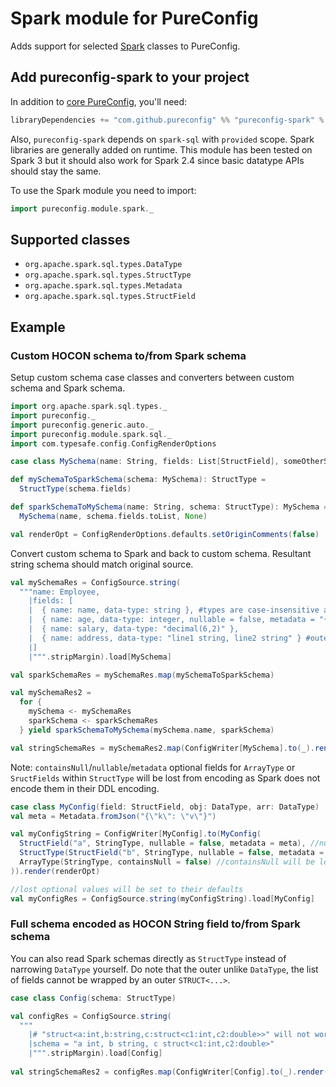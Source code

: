 # Spark module for PureConfig

Adds support for selected [Spark](http://spark.apache.org/) classes to PureConfig.

## Add pureconfig-spark to your project

In addition to [core PureConfig](https://github.com/pureconfig/pureconfig), you'll need:

```scala
libraryDependencies += "com.github.pureconfig" %% "pureconfig-spark" % "@VERSION@"
```

Also, `pureconfig-spark` depends on `spark-sql` with `provided` scope.
Spark libraries are generally added on runtime.
This module has been tested on Spark 3 but it should also work for Spark 2.4 since basic datatype APIs should stay the same.

To use the Spark module you need to import:
```scala
import pureconfig.module.spark._
```

## Supported classes

* `org.apache.spark.sql.types.DataType`
* `org.apache.spark.sql.types.StructType`
* `org.apache.spark.sql.types.Metadata`
* `org.apache.spark.sql.types.StructField`

## Example

### Custom HOCON schema to/from Spark schema
Setup custom schema case classes and converters between custom schema and Spark schema.
```scala mdoc:silent
import org.apache.spark.sql.types._
import pureconfig._
import pureconfig.generic.auto._
import pureconfig.module.spark.sql._
import com.typesafe.config.ConfigRenderOptions

case class MySchema(name: String, fields: List[StructField], someOtherSetting: Option[String])

def mySchemaToSparkSchema(schema: MySchema): StructType =
  StructType(schema.fields)

def sparkSchemaToMySchema(name: String, schema: StructType): MySchema =
  MySchema(name, schema.fields.toList, None)

val renderOpt = ConfigRenderOptions.defaults.setOriginComments(false)
```

Convert custom schema to Spark and back to custom schema. Resultant string schema should match original source.
```scala mdoc
val mySchemaRes = ConfigSource.string(
  """name: Employee,
    |fields: [
    |  { name: name, data-type: string }, #types are case-insensitive and some types have variations/truncations
    |  { name: age, data-type: integer, nullable = false, metadata = "{\"k\": \"v\"}" }, #also note that `nullable` and `metadata` are optional fields with Spark defaults
    |  { name: salary, data-type: "decimal(6,2)" },
    |  { name: address, data-type: "line1 string, line2 string" } #outer `struct` is optional
    |]
    |""".stripMargin).load[MySchema]

val sparkSchemaRes = mySchemaRes.map(mySchemaToSparkSchema)

val mySchemaRes2 =
  for {
    mySchema <- mySchemaRes
    sparkSchema <- sparkSchemaRes
  } yield sparkSchemaToMySchema(mySchema.name, sparkSchema)

val stringSchemaRes = mySchemaRes2.map(ConfigWriter[MySchema].to(_).render(renderOpt))
```

Note: `containsNull`/`nullable`/`metadata` optional fields for `ArrayType` or `SructFields` within `StructType` will be lost from encoding as Spark does not encode them in their DDL encoding.
```scala mdoc
case class MyConfig(field: StructField, obj: DataType, arr: DataType)
val meta = Metadata.fromJson("{\"k\": \"v\"}")

val myConfigString = ConfigWriter[MyConfig].to(MyConfig(
  StructField("a", StringType, nullable = false, metadata = meta), //nullable/metadata will be kept within HOCON structure
  StructType(StructField("b", StringType, nullable = false, metadata = meta) :: Nil), //nullable/metadata will be lost from DDL string encoding
  ArrayType(StringType, containsNull = false) //containsNull will be lost
)).render(renderOpt)

//lost optional values will be set to their defaults
val myConfigRes = ConfigSource.string(myConfigString).load[MyConfig]
```

### Full schema encoded as HOCON String field to/from Spark schema
You can also read Spark schemas directly as `StructType` instead of narrowing `DataType` yourself.
Do note that the outer unlike `DataType`, the list of fields cannot be wrapped by an outer `STRUCT<...>`.
```scala mdoc
case class Config(schema: StructType)

val configRes = ConfigSource.string(
  """
    |# "struct<a:int,b:string,c:struct<c1:int,c2:double>>" will not work here
    |schema = "a int, b string, c struct<c1:int,c2:double>"
    |""".stripMargin).load[Config]
    
val stringSchemaRes2 = configRes.map(ConfigWriter[Config].to(_).render(renderOpt))
```
